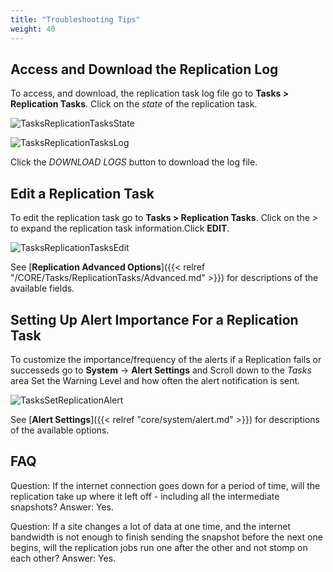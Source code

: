 ```yaml
---
title: "Troubleshooting Tips"
weight: 40
---
```


## Access and Download the Replication Log

To access, and download, the replication task log file go to **Tasks > Replication Tasks**. Click on the *state* of the replication task.

![TasksReplicationTasksState](/images/CORE/12.0/RepTaskErrorCORE.png "Replication Task State")

![TasksReplicationTasksLog](/images/CORE/12.0/RepTaskLogDownloadCORE.png "Replication Task Log")

Click the *DOWNLOAD LOGS* button to download the log file.


## Edit a Replication Task

To edit the replication task go to **Tasks > Replication Tasks**. Click on the *>* to expand the replication task information.Click **EDIT**.

![TasksReplicationTasksEdit](/images/CORE/12.0/RepEditTaskCORE.png "Replication Task Edit")

See [**Replication Advanced Options**]({{< relref "/CORE/Tasks/ReplicationTasks/Advanced.md" >}}) for descriptions of the available fields.


## Setting Up Alert Importance For a Replication Task

To customize the importance/frequency of the alerts if a Replication fails or successeds go to **System** -> **Alert Settings** and Scroll down to the *Tasks* area
Set the Warning Level and how often the alert notification is sent.

![TasksSetReplicationAlert](/images/CORE/12.0/AlertTaskReplication.png "Set Replication Alert")

See [**Alert Settings**]({{< relref "core/system/alert.md" >}}) for descriptions of the available options.


## FAQ

Question: If the internet connection goes down for a period of time, will the replication take up where it left off - including all the intermediate snapshots?
Answer: Yes.

Question: If a site changes a lot of data at one time, and the internet bandwidth is not enough to finish sending the snapshot before the next one begins, will the replication jobs run one after the other and not stomp on each other?
Answer: Yes.
